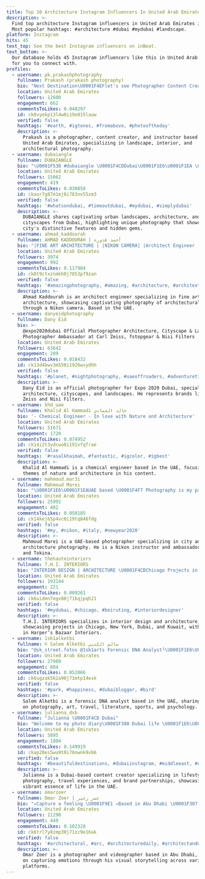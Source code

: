 ```yaml
---
title: Top 10 Architecture Instagram Influencers In United Arab Emirates In 2024
description: >-
  Find top architecture Instagram influencers in United Arab Emirates in 2024.
  Most popular hashtags: #architecture #dubai #mydubai #landscape.
platform: Instagram
hits: 45
text_top: See the best Instagram influencers on inBeat.
text_bottom: >-
  Our database holds 45 Instagram influencers like this in United Arab Emirates
  for you to connect with.
profiles:
  - username: pk.prakashphotography
    fullname: Prakash (prakash photography)
    bio: "Next Destination\U0001F4EFlet's see Photographer Content Creator Speaker Instructor Traveler, Landscape, Interior,Architecture #photographer #dubai"
    location: United Arab Emirates
    followers: 12600
    engagement: 662
    commentsToLikes: 0.048297
    id: ck0vyekp13l4w0i19o015lauw
    verified: false
    hashtags: '#earth, #igtones, #fromabove, #photooftheday'
    description: >-
      Prakash is a photographer, content creator, and instructor based in the
      United Arab Emirates, specializing in landscape, interior, and
      architectural photography.
  - username: dubaiangle
    fullname: DUBAIANGLE
    bio: "\U0001F538 #dubaiangle \U0001F4CDDubai\U0001F1E6\U0001F1EA \U0001F538Urban Landscape | Architecture | Cityscape \U0001F539If its usual, you probably won't find it here \U0001F60E All pictures are mine ©️"
    location: United Arab Emirates
    followers: 15062
    engagement: 419
    commentsToLikes: 0.030858
    id: ckaor7g87m1mj0i783nv55zm3
    verified: false
    hashtags: '#whatsondubai, #timeoutdubai, #mydubai, #simplydubai'
    description: >-
      DUBAIANGLE shares captivating urban landscapes, architecture, and
      cityscapes from Dubai, highlighting unique photography that showcases the
      city's distinctive features and hidden gems.
  - username: ahmad_kaddourah
    fullname: AHMAD KADDOURAH | أحمد قدوره
    bio: "|FINE ART ARCHITECTURE | |NIKON CAMERA| |Architect Engineer | PAL \U0001F1F5\U0001F1F8| UAE \U0001F1E6\U0001F1EA | FV\U0001F1EE\U0001F1F9"
    location: United Arab Emirates
    followers: 3974
    engagement: 992
    commentsToLikes: 0.117984
    id: ck8t9ctxznmkh0j7853p79zan
    verified: false
    hashtags: '#amazingphotography, #amazing, #architecture, #architexture'
    description: >-
      Ahmad Kaddourah is an architect engineer specializing in fine art
      architecture, showcasing captivating photography of architectural designs
      through a Nikon camera. Based in the UAE.
  - username: danyeidphotography
    fullname: Dany Eid
    bio: >-
      @expo2020dubai Official Photographer Architecture, Cityscape & Landscape
      Photographer Ambassador at Carl Zeiss, fstopgear & Nisi Filters
    location: United Arab Emirates
    followers: 63642
    engagement: 209
    commentsToLikes: 0.018432
    id: ck13d4bwv3m550i1926wsydhh
    verified: false
    hashtags: '#planet, #nightphotography, #uaeoffroaders, #adventuretime'
    description: >-
      Dany Eid is an official photographer for Expo 2020 Dubai, specializing in
      architecture, cityscapes, and landscapes. He represents brands like Carl
      Zeiss and Nisi Filters.
  - username: khd_uae
    fullname: Khalid Al Hammadi خالد الحمادي
    bio: '- Chemical Engineer - In love with Nature and Architecture'
    location: United Arab Emirates
    followers: 51671
    engagement: 1720
    commentsToLikes: 0.074952
    id: ck14i2t3ydcwo0i191vfqfrae
    verified: false
    hashtags: '#rasalkhaimah, #fantastic, #igcolor, #igbest'
    description: >-
      Khalid Al Hammadi is a chemical engineer based in the UAE, focusing on
      themes of nature and architecture in his content.
  - username: mahmoud.mar3i
    fullname: Mahmoud Marei
    bio: "\U0001F1E6\U0001F1EAUAE based \U0001F4F7 Photography is my passion \U0001F4F7Nikon instructor I Nisi & Tokina brand ambassador I city & Architecture I B&W I landscape I astrophotogr"
    location: United Arab Emirates
    followers: 25992
    engagement: 482
    commentsToLikes: 0.050185
    id: ck14kej65p4vc0i19tq846fdg
    verified: false
    hashtags: '#my, #nikon, #italy, #newyear2020'
    description: >-
      Mahmoud Marei is a UAE-based photographer specializing in city and
      architecture photography. He is a Nikon instructor and ambassador for Nisi
      and Tokina.
  - username: thehauteinteriors
    fullname: T.H.I. INTERIORS
    bio: "INTERIOR DESIGN | ARCHITECTURE \U0001F4CDChicago Projects in NY | Dubai | Kuwait Featured in Harper’s Bazaar Interiors \U0001F4E7 info@thi-interiors.com \U0001F4F1+17084655596"
    location: United Arab Emirates
    followers: 193144
    engagement: 221
    commentsToLikes: 0.009261
    id: ck6uidmn7egv80j71bqjpqh21
    verified: false
    hashtags: '#mydubai, #chicago, #beiruting, #interiordesigner'
    description: >-
      T.H.I. INTERIORS specializes in interior design and architecture,
      showcasing projects in Chicago, New York, Dubai, and Kuwait, with features
      in Harper’s Bazaar Interiors.
  - username: 1sk1alketbi
    fullname: © Salem Alketbi سالم الكتبي
    bio: "@sk_street.fotos @1sk1arts Forensic DNA Analyst╰\U0001F1E6\U0001F1EA\U0001F1EC\U0001F1E7\U0001F1EE\U0001F1F9 #Dubai \U0001F46E‍♂️ \U0001F4CDINTERESTS 〰️ Photography》Traveling》Art》Literature》Sports》Biology》Nature》Psychology"
    location: United Arab Emirates
    followers: 27989
    engagement: 804
    commentsToLikes: 0.052866
    id: ck6ugzak562a90j71mtp14esk
    verified: false
    hashtags: '#park, #happiness, #dubaiblogger, #bird'
    description: >-
      Salem Alketbi is a forensic DNA analyst based in the UAE, sharing insights
      on photography, art, travel, literature, sports, and psychology.
  - username: julianna_dxb
    fullname: "Julianna \U0001F4CD Dubai"
    bio: "Welcome to my photo diary\U0001F380 Dubai life \U0001F1E6\U0001F1EA & travel memories \U0001F30D Happy \U0001F491\U0001F48D and \U0001F436 @yosh_pomsky Dubai \U0001F4F8 @dubai_photoguide Brand Ambassador \U0001F457 @ydnawomen"
    location: United Arab Emirates
    followers: 5895
    engagement: 1804
    commentsToLikes: 0.149919
    id: ckap20ei5wu9t0i78nwnk9vb6
    verified: false
    hashtags: '#beautifuldestinations, #dubaiinstagram, #middleeast, #dubaimarina'
    description: >-
      Julianna is a Dubai-based content creator specializing in lifestyle
      photography, travel experiences, and brand partnerships, showcasing the
      vibrant essence of life in the UAE.
  - username: omarzoer
    fullname: Omar Zoer | عمر زعير
    bio: "▫️Capture a feeling \U0001F9E1⁣⁣ ▫️Based in Abu Dhabi ⁣\U0001F307⁣ ▫️Photography & Videography \U0001F4F8 ⁣⁣⁣⁣ ▫️YouTube/Facebook/Twitter - omarzoer⁣ \U0001F4F3⁣⁣⁣"
    location: United Arab Emirates
    followers: 11290
    engagement: 449
    commentsToLikes: 0.102328
    id: ck6trl7y8zmp30j71zc9e16ak
    verified: false
    hashtags: '#architectural, #arc, #architecturedaily, #architectanddesign'
    description: >-
      Omar Zoer is a photographer and videographer based in Abu Dhabi, focusing
      on capturing emotions through his visual storytelling across various
      platforms.
---
```


